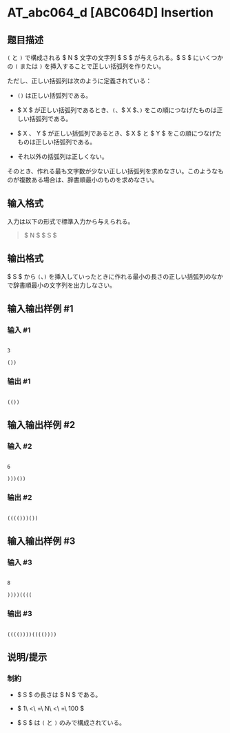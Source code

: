 # AT_abc064_d [ABC064D] Insertion

## 题目描述

[problemUrl]: https://atcoder.jp/contests/abc064/tasks/abc064_d

`(` と `)` で構成される $ N $ 文字の文字列 $ S $ が与えられる。$ S $ にいくつかの `(` または `)` を挿入することで正しい括弧列を作りたい。  
 ただし、正しい括弧列は次のように定義されている：

- `()` は正しい括弧列である。
- $ X $ が正しい括弧列であるとき、`(`、$ X $、`)` をこの順につなげたものは正しい括弧列である。
- $ X $、$ Y $ が正しい括弧列であるとき、$ X $ と $ Y $ をこの順につなげたものは正しい括弧列である。
- それ以外の括弧列は正しくない。

そのとき、作れる最も文字数が少ない正しい括弧列を求めなさい。このようなものが複数ある場合は、辞書順最小のものを求めなさい。

## 输入格式

入力は以下の形式で標準入力から与えられる。

> $ N $ $ S $

## 输出格式

$ S $ から `(`、`)` を挿入していったときに作れる最小の長さの正しい括弧列のなかで辞書順最小の文字列を出力しなさい。

## 输入输出样例 #1

### 输入 #1

```
3
())
```

### 输出 #1

```
(())
```

## 输入输出样例 #2

### 输入 #2

```
6
)))())
```

### 输出 #2

```
(((()))())
```

## 输入输出样例 #3

### 输入 #3

```
8
))))((((
```

### 输出 #3

```
(((())))(((())))
```

## 说明/提示

### 制約

- $ S $ の長さは $ N $ である。
- $ 1\ <\ =\ N\ <\ =\ 100 $
- $ S $ は `(` と `)` のみで構成されている。